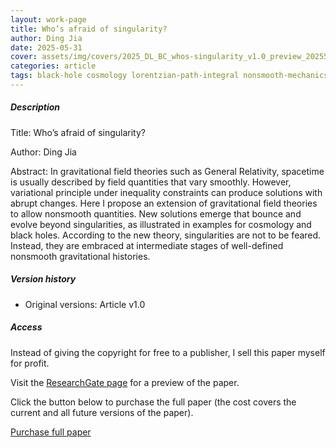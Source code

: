 ```yaml
---    
layout: work-page
title: Who’s afraid of singularity?
author: Ding Jia
date: 2025-05-31
cover: assets/img/covers/2025_DL_BC_whos-singularity_v1.0_preview_2025531.jpeg
categories: article
tags: black-hole cosmology lorentzian-path-integral nonsmooth-mechanics quantum-gravity singularity
---
```


##### Description

Title: Who’s afraid of singularity?

Author: Ding Jia

Abstract: In gravitational field theories such as General Relativity, spacetime is usually described by field quantities that vary smoothly. However, variational principle under inequality constraints can produce solutions with abrupt changes. Here I propose an extension of gravitational field theories to allow nonsmooth quantities. New solutions emerge that bounce and evolve beyond singularities, as illustrated in examples for cosmology and black holes. According to the new theory, singularities are not to be feared. Instead, they are embraced at intermediate stages of well-defined nonsmooth gravitational histories.

##### Version history

- Original versions: Article v1.0

##### Access

Instead of giving the copyright for free to a publisher, I sell this paper myself for profit. 

Visit the [ResearchGate page](http://dx.doi.org/10.13140/RG.2.2.17337.89440) for a preview of the paper. 

Click the button below to purchase the full paper (the cost covers the current and all future versions of the paper).

<script type="text/javascript" src="https://payhip.com/payhip.js"></script>

<a href="https://payhip.com/b/8Rro5" class="payhip-buy-button" data-theme="green" data-product="8Rro5">Purchase full paper</a>
